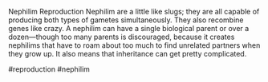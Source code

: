 Nephilim Reproduction
Nephilim are a little like slugs; they are all capable of producing both types of gametes simultaneously. They also recombine genes like crazy. A nephilim can have a single biological parent or over a dozen—though too many parents is discouraged, because it creates nephilims that have to roam about too much to find unrelated partners when they grow up. It also means that inheritance can get pretty complicated.

#reproduction #nephilim
